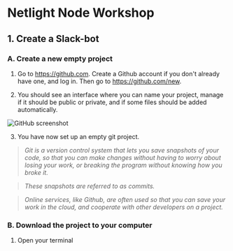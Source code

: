 # Netlight Node Workshop

## 1. Create a Slack-bot

### A. Create a new empty project

1. Go to https://github.com. Create a Github account if you don't already have one, and log in. Then go to https://github.com/new.

2. You should see an interface where you can name your project, manage if it should be public or private, and if some files should be added automatically.

  ![GitHub screenshot](http://i.imgur.com/s67O01j.png)

3. You have now set up an empty git project.

> *Git is a version control system that lets you save snapshots of your code, so that you can make changes without having to worry about losing your work, or breaking the program without knowing how you broke it.*

> *These snapshots are referred to as commits.*

> *Online services, like Github, are often used so that you can save your work in the cloud, and cooperate with other developers on a project.*

### B. Download the project to your computer

1. Open your terminal
